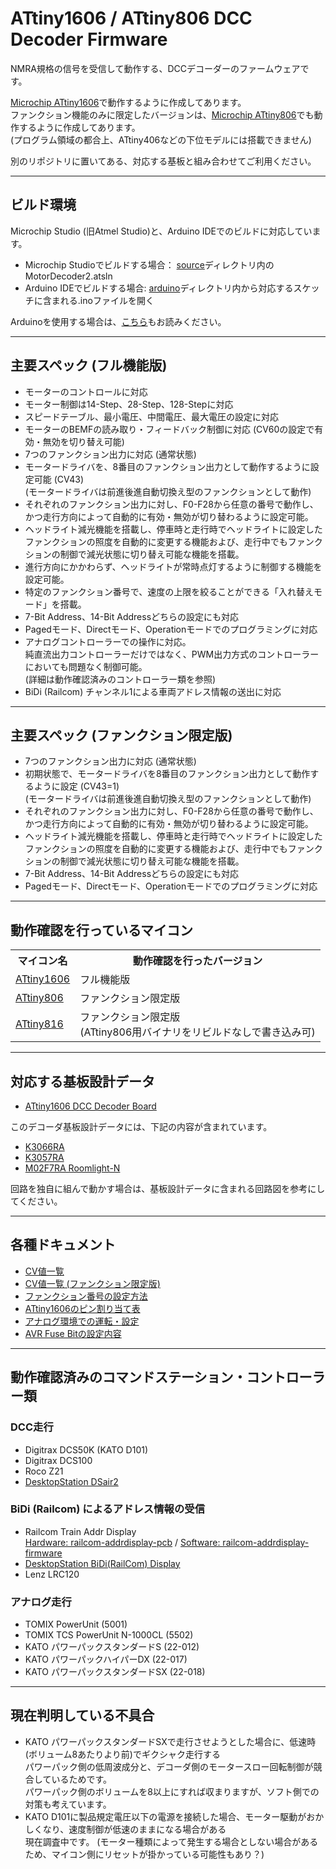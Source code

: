 # ATtiny1606 / ATtiny806 DCC Decoder Firmware

NMRA規格の信号を受信して動作する、DCCデコーダーのファームウェアです。

[Microchip ATtiny1606](https://www.microchip.com/wwwproducts/en/ATtiny1606)で動作するように作成してあります。
<br>ファンクション機能のみに限定したバージョンは、[Microchip ATtiny806](https://www.microchip.com/wwwproducts/en/ATtiny806)でも動作するように作成してあります。
<br>(プログラム領域の都合上、ATtiny406などの下位モデルには搭載できません)

別のリポジトリに置いてある、対応する基板と組み合わせてご利用ください。

---

## ビルド環境

Microchip Studio (旧Atmel Studio)と、Arduino IDEでのビルドに対応しています。

  * Microchip Studioでビルドする場合： [source](source/)ディレクトリ内のMotorDecoder2.atsln
  * Arduino IDEでビルドする場合: [arduino](arduino/)ディレクトリ内から対応するスケッチに含まれる.inoファイルを開く

Arduinoを使用する場合は、[こちら](arduino/README.md)もお読みください。

---

## 主要スペック (フル機能版)
  * モーターのコントロールに対応
  * モーター制御は14-Step、28-Step、128-Stepに対応
  * スピードテーブル、最小電圧、中間電圧、最大電圧の設定に対応
  * モーターのBEMFの読み取り・フィードバック制御に対応 (CV60の設定で有効・無効を切り替え可能)
  * 7つのファンクション出力に対応 (通常状態)
  * モータードライバを、8番目のファンクション出力として動作するように設定可能 (CV43)
    <br>(モータードライバは前進後進自動切換え型のファンクションとして動作)
  * それぞれのファンクション出力に対し、F0-F28から任意の番号で動作し、かつ走行方向によって自動的に有効・無効が切り替わるように設定可能。
  * ヘッドライト減光機能を搭載し、停車時と走行時でヘッドライトに設定したファンクションの照度を自動的に変更する機能および、走行中でもファンクションの制御で減光状態に切り替え可能な機能を搭載。
  * 進行方向にかかわらず、ヘッドライトが常時点灯するように制御する機能を設定可能。
  * 特定のファンクション番号で、速度の上限を絞ることができる「入れ替えモード」を搭載。
  * 7-Bit Address、14-Bit Addressどちらの設定にも対応
  * Pagedモード、Directモード、Operationモードでのプログラミングに対応
  * アナログコントローラーでの操作に対応。
    <br>純直流出力コントローラーだけではなく、PWM出力方式のコントローラーにおいても問題なく制御可能。
    <br>(詳細は動作確認済みのコントローラー類を参照)
  * BiDi (Railcom) チャンネル1による車両アドレス情報の送出に対応

---

## 主要スペック (ファンクション限定版)

  * 7つのファンクション出力に対応 (通常状態)
  * 初期状態で、モータードライバを8番目のファンクション出力として動作するように設定 (CV43=1)
    <br>(モータードライバは前進後進自動切換え型のファンクションとして動作)
  * それぞれのファンクション出力に対し、F0-F28から任意の番号で動作し、かつ走行方向によって自動的に有効・無効が切り替わるように設定可能。
  * ヘッドライト減光機能を搭載し、停車時と走行時でヘッドライトに設定したファンクションの照度を自動的に変更する機能および、走行中でもファンクションの制御で減光状態に切り替え可能な機能を搭載。
  * 7-Bit Address、14-Bit Addressどちらの設定にも対応
  * Pagedモード、Directモード、Operationモードでのプログラミングに対応

---

## 動作確認を行っているマイコン

<table>
  <tr>
    <th>マイコン名</th>
    <th>動作確認を行ったバージョン</th>
  </tr>
  <tr>
    <td><a href="https://www.microchip.com/wwwproducts/en/ATtiny1606">ATtiny1606</a></td>
    <td>フル機能版</td>
  </tr>
  <tr>
    <td><a href="https://www.microchip.com/wwwproducts/en/ATtiny806">ATtiny806</a></td>
    <td>ファンクション限定版</td>
  </tr>
  <tr>
    <td><a href="https://www.microchip.com/wwwproducts/en/ATtiny816">ATtiny816</a></td>
    <td>ファンクション限定版
    <br>(ATtiny806用バイナリをリビルドなしで書き込み可)</td>
  </tr>
</table>

---

## 対応する基板設計データ

  * [ATtiny1606 DCC Decoder Board](https://github.com/ytsurui/dcc-decoder2-pcbdata/)

このデコーダ基板設計データには、下記の内容が含まれています。

  * [K3066RA](https://github.com/ytsurui/dcc-decoder2-pcbdata/blob/main/docs/readme-K3066.md)
  * [K3057RA](https://github.com/ytsurui/dcc-decoder2-pcbdata/blob/main/docs/readme-K3057.md)
  * [M02F7RA Roomlight-N](https://github.com/ytsurui/dcc-decoder2-pcbdata/blob/main/docs/readme-roomlight-n.md)

回路を独自に組んで動かす場合は、基板設計データに含まれる回路図を参考にしてください。

---

## 各種ドキュメント

  * [CV値一覧](docs/CVList.md)
  * [CV値一覧 (ファンクション限定版)](docs/CVList_tiny806.md)
  * [ファンクション番号の設定方法](docs/function.md)
  * [ATtiny1606のピン割り当て表](docs/attiny1606-pin.md)
  * [アナログ環境での運転・設定](docs/analogops.md)
  * [AVR Fuse Bitの設定内容](docs/avrfuse.md)

---

## 動作確認済みのコマンドステーション・コントローラー類
### DCC走行
  * Digitrax DCS50K (KATO D101)
  * Digitrax DCS100
  * Roco Z21
  * [DesktopStation DSair2](https://desktopstation.net/wiki/doku.php/dsair2)

### BiDi (Railcom) によるアドレス情報の受信
  * Railcom Train Addr Display
    <br>[Hardware: railcom-addrdisplay-pcb](https://github.com/ytsurui/railcom-addrdisplay-pcb) / [Software: railcom-addrdisplay-firmware](https://github.com/ytsurui/railcom-addrdisplay-firmware)
  * [DesktopStation BiDi(RailCom) Display](https://desktopstation.net/wiki/doku.php/railcomdisplay)
  * Lenz LRC120

### アナログ走行
  * TOMIX PowerUnit (5001)
  * TOMIX TCS PowerUnit N-1000CL (5502)
  * KATO パワーパックスタンダードS (22-012)
  * KATO パワーパックハイパーDX (22-017)
  * KATO パワーパックスタンダードSX (22-018)

---

## 現在判明している不具合
  * KATO パワーパックスタンダードSXで走行させようとした場合に、低速時(ボリューム8あたりより前)でギクシャク走行する
    <br>パワーパック側の低周波成分と、デコーダ側のモータースロー回転制御が競合しているためです。
    <br>パワーパック側のボリュームを8以上にすれば収まりますが、ソフト側での対策も考えています。
  * KATO D101に製品規定電圧以下の電源を接続した場合、モーター駆動がおかしくなり、速度制御が低速のままになる場合がある
    <br>現在調査中です。 (モーター種類によって発生する場合としない場合があるため、マイコン側にリセットが掛かっている可能性もあり？)

